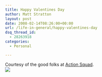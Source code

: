 ```yaml
---
title: Happy Valentines Day
author: Matt Stratton
layout: post
date: 2008-02-14T08:26:00+00:00
url: /life-in-general/happy-valentines-day
dsq_thread_id:
  - 28263918
categories:
  - Personal

---
```

Courtesy of the good folks at [Action Squad][1].  
![][2]

 [1]: http://www.action-squad.com/?p=2447
 [2]: http://www.action-squad.com/publicData/Rev.%20Dave/IndieValentines/HipsterValentines_08/valentine_oates.png